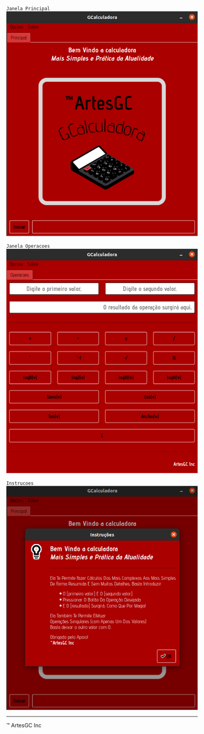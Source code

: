 `Janela Principal` \
![janela-principal](demos/1.png)

`Janela Operacoes` \
![janela-operacoes](demos/2.png)

`Instrucoes` \
![instrucoes](demos/3.png)

---

&trade; ArtesGC Inc
